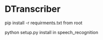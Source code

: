 # DTranscriber
pip install -r requirments.txt from root

python setup.py install in speech_recognition
